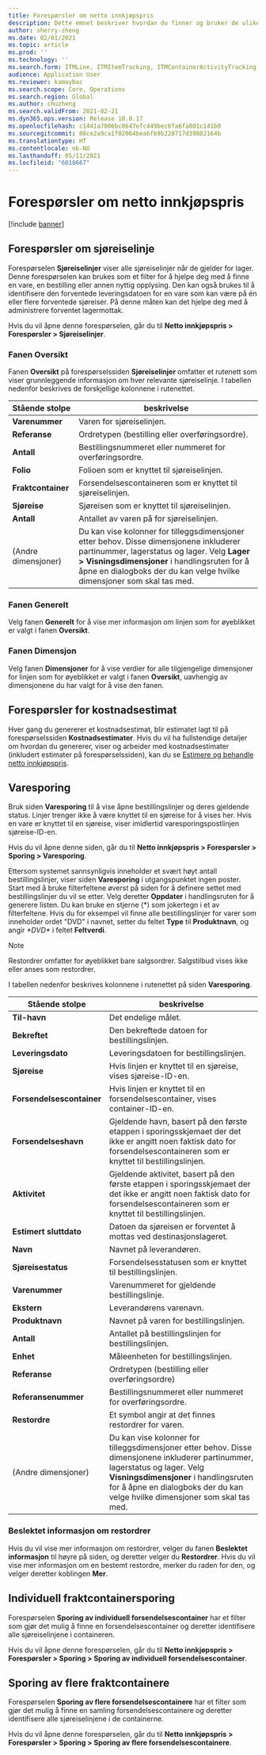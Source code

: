 ```yaml
---
title: Forespørsler om netto innkjøpspris
description: Dette emnet beskriver hvordan du finner og bruker de ulike forespørselstypene som er tilgjengelige for modulen Netto innkjøpspris.
author: sherry-zheng
ms.date: 02/01/2021
ms.topic: article
ms.prod: ''
ms.technology: ''
ms.search.form: ITMLine, ITMItemTracking, ITMContainerActivityTracking, ITMContainerTracking
audience: Application User
ms.reviewer: kamaybac
ms.search.scope: Core, Operations
ms.search.region: Global
ms.author: chuzheng
ms.search.validFrom: 2021-02-21
ms.dyn365.ops.version: Release 10.0.17
ms.openlocfilehash: c1441a7006bc8647efc449bec6fa6fa801c141b0
ms.sourcegitcommit: 08ce2a9ca1f02064beabfb9b228717d39882164b
ms.translationtype: HT
ms.contentlocale: nb-NO
ms.lasthandoff: 05/11/2021
ms.locfileid: "6018667"
---
```

# <a name="landed-cost-inquiries"></a>Forespørsler om netto innkjøpspris

[!include [banner](../../includes/banner.md)]

## <a name="voyage-line-inquiries"></a>Forespørsler om sjøreiselinje

Forespørselen **Sjøreiselinjer** viser alle sjøreiselinjer når de gjelder for lager. Denne forespørselen kan brukes som et filter for å hjelpe deg med å finne en vare, en bestilling eller annen nyttig opplysing. Den kan også brukes til å identifisere den forventede leveringsdatoen for en vare som kan være på én eller flere forventede sjøreiser. På denne måten kan det hjelpe deg med å administrere forventet lagermottak.

Hvis du vil åpne denne forespørselen, går du til **Netto innkjøpspris \> Forespørsler \> Sjøreiselinjer**.

### <a name="overview-tab"></a>Fanen Oversikt

Fanen **Oversikt** på forespørselssiden **Sjøreiselinjer** omfatter et rutenett som viser grunnleggende informasjon om hver relevante sjøreiselinje. I tabellen nedenfor beskrives de forskjellige kolonnene i rutenettet.

| Stående stolpe | beskrivelse |
|---|---|
| **Varenummer** | Varen for sjøreiselinjen. |
| **Referanse** | Ordretypen (bestilling eller overføringsordre). |
| **Antall** | Bestillingsnummeret eller nummeret for overføringsordre. |
| **Folio** | Folioen som er knyttet til sjøreiselinjen. |
| **Fraktcontainer** | Forsendelsescontaineren som er knyttet til sjøreiselinjen. |
| **Sjøreise** | Sjøreisen som er knyttet til sjøreiselinjen. |
| **Antall** | Antallet av varen på for sjøreiselinjen. |
| (Andre dimensjoner) | Du kan vise kolonner for tilleggsdimensjoner etter behov. Disse dimensjonene inkluderer partinummer, lagerstatus og lager. Velg **Lager \> Visningsdimensjoner** i handlingsruten for å åpne en dialogboks der du kan velge hvilke dimensjoner som skal tas med. |

### <a name="general-tab"></a>Fanen Generelt

Velg fanen **Generelt** for å vise mer informasjon om linjen som for øyeblikket er valgt i fanen **Oversikt**.

### <a name="dimensions-tab"></a>Fanen Dimensjon

Velg fanen **Dimensjoner** for å vise verdier for alle tilgjengelige dimensjoner for linjen som for øyeblikket er valgt i fanen **Oversikt**, uavhengig av dimensjonene du har valgt for å vise den fanen.

## <a name="cost-estimate-inquiries"></a>Forespørsler for kostnadsestimat

Hver gang du genererer et kostnadsestimat, blir estimatet lagt til på forespørselssiden **Kostnadsestimater**. Hvis du vil ha fullstendige detaljer om hvordan du genererer, viser og arbeider med kostnadsestimater (inkludert estimater på forespørselssiden), kan du se [Estimere og behandle netto innkjøpspris](estimate-manage-landed-costs.md).

## <a name="item-tracking"></a>Varesporing

Bruk siden **Varesporing** til å vise åpne bestillingslinjer og deres gjeldende status. Linjer trenger ikke å være knyttet til en sjøreise for å vises her. Hvis en vare er knyttet til en sjøreise, viser imidlertid varesporingspostlinjen sjøreise-ID-en.

Hvis du vil åpne denne siden, går du til **Netto innkjøpspris \> Forespørsler \> Sporing \> Varesporing**.

Ettersom systemet sannsynligvis inneholder et svært høyt antall bestillingslinjer, viser siden **Varesporing** i utgangspunktet ingen poster. Start med å bruke filterfeltene øverst på siden for å definere settet med bestillingslinjer du vil se etter. Velg deretter **Oppdater** i handlingsruten for å generere listen. Du kan bruke en stjerne (\*) som jokertegn i et av filterfeltene. Hvis du for eksempel vil finne alle bestillingslinjer for varer som inneholder ordet "DVD" i navnet, setter du feltet **Type** til **Produktnavn**, og angir *\*DVD\** i feltet **Feltverdi**.

> [!NOTE]
> Restordrer omfatter for øyeblikket bare salgsordrer. Salgstilbud vises ikke eller anses som restordrer.

I tabellen nedenfor beskrives kolonnene i rutenettet på siden **Varesporing**.

| Stående stolpe | beskrivelse |
|---|---|
| **Til-havn** | Det endelige målet. |
| **Bekreftet** | Den bekreftede datoen for bestillingslinjen. |
| **Leveringsdato** | Leveringsdatoen for bestillingslinjen. |
| **Sjøreise** | Hvis linjen er knyttet til en sjøreise, vises sjøreise-ID-en. |
| **Forsendelsescontainer** | Hvis linjen er knyttet til en forsendelsescontainer, vises container-ID-en. |
| **Forsendelseshavn** | Gjeldende havn, basert på den første etappen i sporingsskjemaet der det ikke er angitt noen faktisk dato for forsendelsescontaineren som er knyttet til bestillingslinjen. |
| **Aktivitet** | Gjeldende aktivitet, basert på den første etappen i sporingsskjemaet der det ikke er angitt noen faktisk dato for forsendelsescontaineren som er knyttet til bestillingslinjen. |
| **Estimert sluttdato** | Datoen da sjøreisen er forventet å mottas ved destinasjonslageret. |
| **Navn** | Navnet på leverandøren. |
| **Sjøreisestatus** | Forsendelsesstatusen som er knyttet til bestillingslinjen. |
| **Varenummer** | Varenummeret for gjeldende bestillingslinje. |
| **Ekstern** | Leverandørens varenavn. |
| **Produktnavn** | Navnet på varen for bestillingslinjen. |
| **Antall** | Antallet på bestillingslinjen for bestillingslinjen. |
| **Enhet** | Måleenheten for bestillingslinjen. |
| **Referanse** | Ordretypen (bestilling eller overføringsordre) |
| **Referansenummer** | Bestillingsnummeret eller nummeret for overføringsordre. |
| **Restordre** | Et symbol angir at det finnes restordrer for varen. |
| (Andre dimensjoner) | Du kan vise kolonner for tilleggsdimensjoner etter behov. Disse dimensjonene inkluderer partinummer, lagerstatus og lager. Velg **Visningsdimensjoner** i handlingsruten for å åpne en dialogboks der du kan velge hvilke dimensjoner som skal tas med. |

### <a name="related-information-about-backorders"></a>Beslektet informasjon om restordrer

Hvis du vil vise mer informasjon om restordrer, velger du fanen **Beslektet informasjon** til høyre på siden, og deretter velger du **Restordrer**. Hvis du vil vise mer informasjon om en bestemt restordre, merker du raden for den, og velger deretter koblingen **Mer**.

## <a name="individual-shipping-container-tracking"></a>Individuell fraktcontainersporing

Forespørselen **Sporing av individuell forsendelsescontainer** har et filter som gjør det mulig å finne en forsendelsescontainer og deretter identifisere alle sjøreiselinjene i containeren.

Hvis du vil åpne denne forespørselen, går du til **Netto innkjøpspris \> Forespørsler \> Sporing \> Sporing av individuell forsendelsescontainer**.

## <a name="multiple-shipping-container-tracking"></a>Sporing av flere fraktcontainere

Forespørselen **Sporing av flere forsendelsescontainere** har et filter som gjør det mulig å finne en samling forsendelsescontainere og deretter identifisere alle sjøreiselinjene i de containerne.

Hvis du vil åpne denne forespørselen, går du til **Netto innkjøpspris \> Forespørsler \> Sporing \> Sporing av flere forsendelsescontainere**.
